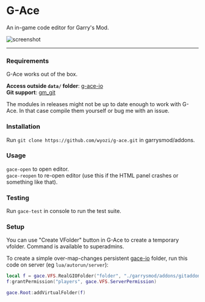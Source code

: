 G-Ace
=====

An in-game code editor for Garry's Mod.

![screenshot](http://i.imgur.com/g6PQeBk.png)

---

### Requirements

G-Ace works out of the box.

__Access outside ```data/``` folder__: [g-ace-io](https://github.com/wyozi/g-ace-io)  
__Git support__: [gm_git](https://github.com/wyozi/gm_git)  

The modules in releases might not be up to date enough to work with G-Ace.
In that case compile them yourself or bug me with an issue.

### Installation

Run ```git clone https://github.com/wyozi/g-ace.git``` in garrysmod/addons.

### Usage

```gace-open``` to open editor.  
```gace-reopen``` to re-open editor (use this if the HTML panel crashes or something like that).  

### Testing

Run ```gace-test``` in console to run the test suite.

### Setup

You can use "Create VFolder" button in G-Ace to create a temporary vfolder. Command is available to superadmins.

To create a simple over-map-changes persistent [gace-io](https://github.com/wyozi/g-ace-io) folder, run this code on server (eg ```lua/autorun/server```):

```lua
local f = gace.VFS.RealGIOFolder("folder", "./garrysmod/addons/gitaddon")
f:grantPermission("players", gace.VFS.ServerPermission)

gace.Root:addVirtualFolder(f)
```
